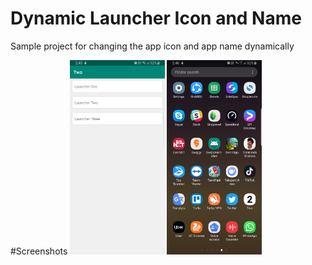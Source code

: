 
# Dynamic Launcher Icon and Name

Sample project for changing the app icon and app name dynamically


#Screenshots
<img src="./Screenshots/one.png" width="30%" />       <img src="./Screenshots/two.png" width="30%" />
